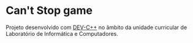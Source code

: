 # Can't Stop game

Projeto desenvolvido com [DEV-C++](https://dev-c1.software.informer.com/versions/) no âmbito da unidade curricular de Laboratório de Informática e Computadores.